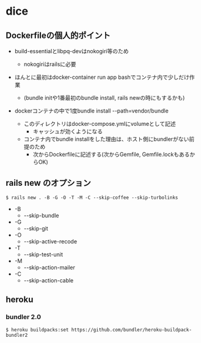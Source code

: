 # dice

## Dockerfileの個人的ポイント

- build-essentialとlibpq-devはnokogiri等のため
  - nokogiriはrailsに必要

- ほんとに最初はdocker-container run app bashでコンテナ内で少しだけ作業
  - (bundle initや1番最初のbundle install, rails newの時にもするかも)

- dockerコンテナの中で1度bundle install --path=vendor/bundle
  - このディレクトリはdocker-compose.ymlにvolumeとして記述
    - キャッシュが効くようになる
  - コンテナ内でbundle installをした理由は、ホスト側にbundlerがない前提のため
    - 次からDockerfileに記述する(次からGemfile, Gemfile.lockもあるからOK)

## rails new のオプション

```
$ rails new . -B -G -O -T -M -C --skip-coffee --skip-turbolinks
```

- -B
  - --skip-bundle
- -G
  - --skip-git
- -O
  - --skip-active-recode
- -T
  - --skip-test-unit
- -M
  - --skip-action-mailer
- -C
  - --skip-action-cable

## heroku

### bundler 2.0

```
$ heroku buildpacks:set https://github.com/bundler/heroku-buildpack-bundler2
```

